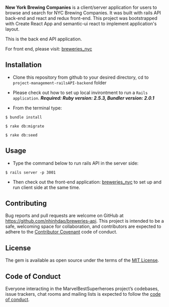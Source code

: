 **New York Brewing Companies** is a client/server application for users to browse and search for NYC Brewing Companies. 
It was built with rails API back-end and react and redux front-end. This project was bootstrapped with Create React App and semantic-ui react to implement application's layout.

This is the back end API application.

For front end, please visit: [breweries_nyc](https://github.com/nhinhdao/breweries_nyc)


## Installation

- Clone this repository from github to your desired directory, cd to ```project-management-railsAPI-backend``` folder
- Please check out how to set up local invirontment to run a ```Rails application```. 
***Required: Ruby version: 2.5.3, Bundler version: 2.0.1***

- From the terminal type:
```
$ bundle install
```
```
$ rake db:migrate
```
```
$ rake db:seed
```

## Usage

- Type the command below to run rails API in the server side:
```
$ rails server -p 3001
```
-  Then check out the front-end application: [breweries_nyc](https://github.com/nhinhdao/breweries_nyc) to set up and run client side at the same time.


## Contributing

Bug reports and pull requests are welcome on GitHub at https://github.com/nhinhdao/breweries-api. This project is intended to be a safe, welcoming space for collaboration, and contributors are expected to adhere to the [Contributor Covenant](http://contributor-covenant.org) code of conduct.

## License

The gem is available as open source under the terms of the [MIT License](https://opensource.org/licenses/MIT).

## Code of Conduct

Everyone interacting in the MarvelBestSuperheroes project’s codebases, issue trackers, chat rooms and mailing lists is expected to follow the [code of conduct](https://github.com/[nhinhdao]/sinatra-messages-transfer-project/blob/master/CODE_OF_CONDUCT.md).
